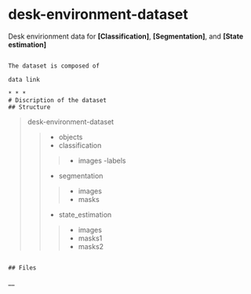 # desk-environment-dataset
Desk envirionment data for __[Classification]__, __[Segmentation]__, and __[State estimation]__
```

The dataset is composed of 

data link

* * *
# Discription of the dataset
## Structure
```
> desk-environment-dataset
>> - objects
>> - classification
>>> - images
>>> -labels
>> - segmentation
>>> - images
>>> - masks
>> - state_estimation
>>> - images
>>> - masks1
>>> - masks2
```

## Files
```

__
